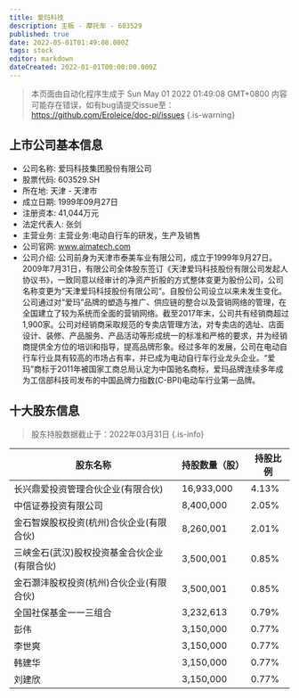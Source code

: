 ```yaml
---
title: 爱玛科技
description: 主板 - 摩托车 - 603529
published: true
date: 2022-05-01T01:49:08.000Z
tags: stock
editor: markdown
dateCreated: 2022-01-01T00:00:00.000Z
---
```


> 本页面由自动化程序生成于 Sun May 01 2022 01:49:08 GMT+0800
> 内容可能存在错误，如有bug请提交issue至：https://github.com/Eroleice/doc-pi/issues
{.is-warning}

## 上市公司基本信息
- 公司名称: 爱玛科技集团股份有限公司
- 股票代码: 603529.SH
- 所在地: 天津 - 天津市
- 成立日期: 1999年09月27日
- 注册资本: 41,044万元
- 法定代表人: 张剑
- 主营业务: 主营业务:电动自行车的研发，生产及销售
- 公司官网: www.aimatech.com
- 公司介绍: 公司前身为天津市泰美车业有限公司，成立于1999年9月27日。2009年7月31日，有限公司全体股东签订《天津爱玛科技股份有限公司发起人协议书》，一致同意以经审计的净资产折股的方式整体变更为股份公司，公司名称变更为“天津爱玛科技股份有限公司”。自股份公司设立以来未发生变化。公司通过对“爱玛”品牌的塑造与推广、供应链的整合以及营销网络的管理，在全国建立了较为系统而全面的营销网络。截至2017年末，公司共有经销商超过1,900家。公司对经销商采取规范的专卖店管理方法，对专卖店的选址、店面设计、装修、产品服务、产品活动等形成统一的标准和严格的要求，并为经销商提供全方位的培训和指导，提高品牌形象。经过多年的发展，公司在电动自行车行业具有较高的市场占有率，并已成为电动自行车行业龙头企业。“爱玛”商标于2011年被国家工商总局认定为中国驰名商标，爱玛品牌连续多年成为工信部科技司发布的中国品牌力指数(C-BPI)电动车行业第一品牌。


## 十大股东信息
> 股东持股数据截止于：2022年03月31日
{.is-info}

| 股东名称 | 持股数量（股） | 持股比例 |
| --- | --- | --- |
| 长兴鼎爱投资管理合伙企业(有限合伙) | 16,933,000 | 4.13% |
| 中信证券投资有限公司 | 8,400,000 | 2.05% |
| 金石智娱股权投资(杭州)合伙企业(有限合伙) | 8,260,001 | 2.01% |
| 三峡金石(武汉)股权投资基金合伙企业(有限合伙) | 3,500,001 | 0.85% |
| 金石灏沣股权投资(杭州)合伙企业(有限合伙) | 3,500,001 | 0.85% |
| 全国社保基金一一三组合 | 3,232,613 | 0.79% |
| 彭伟 | 3,150,000 | 0.77% |
| 李世爽 | 3,150,000 | 0.77% |
| 韩建华 | 3,150,000 | 0.77% |
| 刘建欣 | 3,150,000 | 0.77% |




